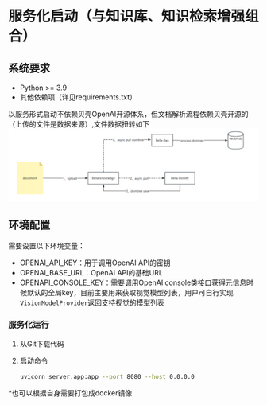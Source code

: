 # 服务化启动（与知识库、知识检索增强组合）
## 系统要求
- Python >= 3.9
- 其他依赖项（详见requirements.txt）

以服务形式启动不依赖贝壳OpenAI开源体系，但文档解析流程依赖贝壳开源的（上传的文件是数据来源）,文件数据扭转如下
![image](./assets/pipline.png)

## 环境配置

需要设置以下环境变量：
- OPENAI_API_KEY：用于调用OpenAI API的密钥
- OPENAI_BASE_URL：OpenAI API的基础URL
- OPENAPI_CONSOLE_KEY：需要调用OpenAI console类接口获得元信息时候默认的全局key，目前主要用来获取视觉模型列表，用户可自行实现`VisionModelProvider`返回支持视觉的模型列表

### 服务化运行

1. 从Git下载代码

2. 启动命令

   ```bash
   uvicorn server.app:app --port 8080 --host 0.0.0.0
   ```

*也可以根据自身需要打包成docker镜像

